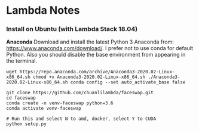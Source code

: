 # Lambda Notes

### Install on Ubuntu (with Lambda Stack 18.04)

__Anaconda__
Download and install the latest Python 3 Anaconda from: https://www.anaconda.com/download/. I prefer not to use conda for default Python. Also you should disable the base environment from appearing in the terminal.


``
wget https://repo.anaconda.com/archive/Anaconda3-2020.02-Linux-x86_64.sh
chmod +x Anaconda3-2020.02-Linux-x86_64.sh
./Anaconda3-2020.02-Linux-x86_64.sh
conda config --set auto_activate_base false
``


```
git clone https://github.com/chuanlilambda/faceswap.git
cd faceswap
conda create -n venv-faceswap python=3.6
conda activate venv-faceswap

# Run this and select N to amd, docker, select Y to CUDA
python setup.py
```